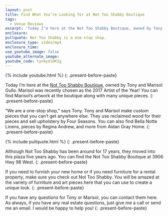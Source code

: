 ```yaml
---
layout: post
title: Find What You’re Looking for at Not Too Shabby Boutique
tags:
  - Venue Reviews
excerpt: 'Today I’m here at the Not Too Shabby Boutique, owned by Tony and Marisol Gullo. Marisol was recently chosen as the 2017 Artist of the Year! You can find Marisol’s artwork at the boutique along with many unique pieces.'
enclosure:
pullquote: Not Too Shabby is a one-stop shop.
enclosure_type: video/mp4
enclosure_time:
use_youtube_image: false
youtube_alternate_image:
youtube_code: tynkyd1OK1g
---
```



{% include youtube.html %}
{: .present-before-paste}

Today I’m here at the [Not Too Shabby Boutique](https://shopnottooshabby.com/), owned by Tony and Marisol Gullo. Marisol was recently chosen as the 2017 Artist of the Year! You can find Marisol’s artwork at the boutique along with many unique pieces.
{: .present-before-paste}

“We are a one-stop shop,” says Tony. Tony and Marisol make custom pieces that you can’t get anywhere else. They use reclaimed wood for their pieces and sell upholstery by Four Seasons. You can also find Bella Notte Linens, pieces by Regina Andrew, and more from Aidan Gray Home.
{: .present-before-paste}

{% include pullquote.html %}
{: .present-before-paste}

Although Not Too Shabby has been around for 17 years, they moved into this plaza five years ago. You can find the Not Too Shabby Boutique at 3906 Hwy 98 West.
{: .present-before-paste}

If you need to furnish your new home or if you need furniture for a rental property, make sure you check out Not Too Shabby. You will be amazed at the variety of furniture and art pieces here that you can use to create a unique look.
{: .present-before-paste}

If you have any questions for Tony or Marisol, you can contact them here. As always, if you have any real estate questions, just give me a call or send me an email. I would be happy to help you!
{: .present-before-paste}